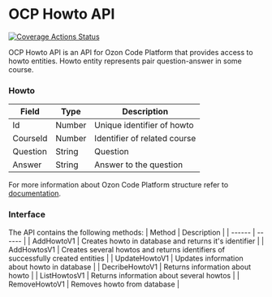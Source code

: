 # OCP Howto API

[![Coverage Actions Status](https://codecov.io/gh/ozoncp/ocp-howto-api/branch/main/graph/badge.svg?token=8320fdf0-2599-4269-8cc8-7fa9588cb1d7)](https://codecov.io/gh/ozoncp/ocp-howto-api)

OCP Howto API is an API for Ozon Code Platform that provides access to howto entities.
Howto entity represents pair question-answer in some course.

### Howto 
| Field | Type | Description |
| ------ | ------ | ------ |
| Id | Number | Unique identifier of howto |
| CourseId | Number | Identifier of related course |
| Question | String | Question |
| Answer | String | Answer to the question |

For more information about Ozon Code Platform structure refer to [documentation](https://github.com/ozoncp/docs/).

### Interface

The API contains the following methods:
| Method | Description |
| ------ | ------ |
| AddHowtoV1 | Creates howto in database and returns it's identifier |
| AddHowtosV1 | Creates several howtos and returns identifiers of successfully created entities |
| UpdateHowtoV1 | Updates information about howto in database |
| DecribeHowtoV1 | Returns information about howto  |
| ListHowtosV1 | Returns information about several howtos |
| RemoveHowtoV1 | Removes howto from database |
